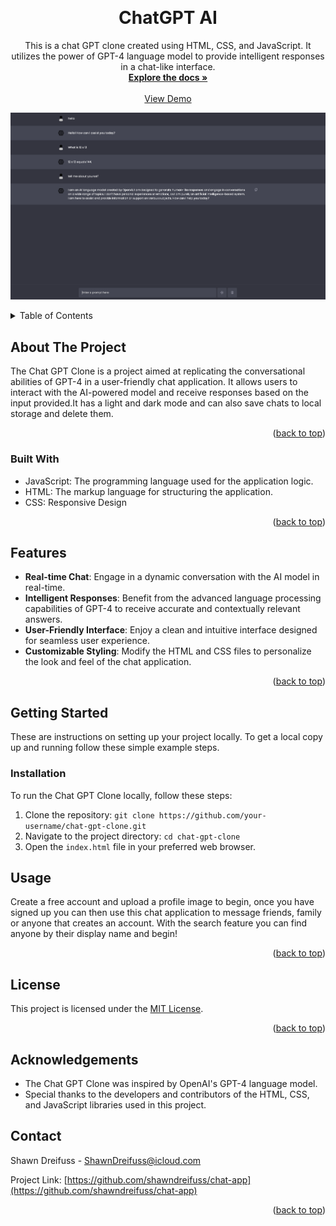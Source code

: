 
<a name="readme-top"></a>


<!-- PROJECT LOGO -->
<br />
<div align="center">


  <h1 align="center">ChatGPT AI</h1>

  <p align="center">
    This is a chat GPT clone created using HTML, CSS, and JavaScript. It utilizes the power of GPT-4 language model to provide intelligent responses in a chat-like interface.<br />
    <a href="https://github.com/shawndreifuss/ai-project"><strong>Explore the docs »</strong></a>
    <br />
    <br />
    <a href="https://musical-valkyrie-913a7e.netlify.app/">View Demo</a>
  </p>
</div>


![image](./assets/images/chatgpt.png)

<!-- TABLE OF CONTENTS -->
<details>
  <summary>Table of Contents</summary>
  <ol>
    <li>
      <a href="#about-the-project">About The Project</a>
      <ul>
        <li><a href="#built-with">Built With</a></li>
      </ul>
    </li>
    <li><a href="#features">Features</li>
    <li>
      <a href="#getting-started">Getting Started</a>
      <ul>
        <li><a href="#installation">Installation</a></li>
      </ul>
    </li>
    <li><a href="#usage">Usage</a></li>
    <li><a href="#contact">Contact</a></li>
  </ol>
</details>



<!-- ABOUT THE PROJECT -->
## About The Project





The Chat GPT Clone is a project aimed at replicating the conversational abilities of GPT-4 in a user-friendly chat application. It allows users to interact with the AI-powered model and receive responses based on the input provided.It has a light and dark mode and can also save chats to local storage and delete them.



<p align="right">(<a href="#readme-top">back to top</a>)</p>

### Built With

- JavaScript: The programming language used for the application logic.
- HTML: The markup language for structuring the application.
- CSS: Responsive Design



<p align="right">(<a href="#readme-top">back to top</a>)</p>




## Features

- **Real-time Chat**: Engage in a dynamic conversation with the AI model in real-time.
- **Intelligent Responses**: Benefit from the advanced language processing capabilities of GPT-4 to receive accurate and contextually relevant answers.
- **User-Friendly Interface**: Enjoy a clean and intuitive interface designed for seamless user experience.
- **Customizable Styling**: Modify the HTML and CSS files to personalize the look and feel of the chat application.


<p align="right">(<a href="#readme-top">back to top</a>)</p>



<!-- GETTING STARTED -->
## Getting Started

These are instructions on setting up your project locally.
To get a local copy up and running follow these simple example steps.


### Installation

To run the Chat GPT Clone locally, follow these steps:

1. Clone the repository: `git clone https://github.com/your-username/chat-gpt-clone.git`
2. Navigate to the project directory: `cd chat-gpt-clone`
3. Open the `index.html` file in your preferred web browser.

<!-- USAGE EXAMPLES -->
## Usage
Create a free account and upload a profile image to begin, once you have signed up you can then use 
this chat application to message friends, family or anyone that creates an account. With the search feature you can find anyone by their display name and begin!


<p align="right">(<a href="#readme-top">back to top</a>)</p>


<!-- LICENSE -->
## License

This project is licensed under the [MIT License](https://opensource.org/licenses/MIT).


<p align="right">(<a href="#readme-top">back to top</a>)</p>

## Acknowledgements

- The Chat GPT Clone was inspired by OpenAI's GPT-4 language model.
- Special thanks to the developers and contributors of the HTML, CSS, and JavaScript libraries used in this project.


<!-- CONTACT -->
## Contact

Shawn Dreifuss  - ShawnDreifuss@icloud.com

Project Link: [https://github.com/shawndreifuss/chat-app](https://github.com/shawndreifuss/chat-app)

<p align="right">(<a href="#readme-top">back to top</a>)</p>

<!-- MARKDOWN LINKS & IMAGES -->
<!-- https://www.markdownguide.org/basic-syntax/#reference-style-links -->
[license-shield]: https://img.shields.io/github/license/othneildrew/Best-README-Template.svg?style=for-the-badge
[license-url]: https://www.linkedin.com/in/shawn-dreifuss-a1a60023b/
[linkedin-shield]: https://img.shields.io/badge/-LinkedIn-black.svg?style=for-the-badge&logo=linkedin&colorB=555
[linkedin-url]: https://www.linkedin.com/in/shawn-dreifuss-a1a60023b/
[linkedin-shield]: https://img.shields.io/badge/-LinkedIn-black.svg?style=for-the-badge&logo=linkedin&colorB=555
[linkedin-url]: https://linkedin.com/in/othneildrew
[contributors-shield]: https://img.shields.io/github/contributors/github_username/repo_name.svg?style=for-the-badge
[contributors-url]: https://github.com/github_username/repo_name/graphs/contributors
[forks-shield]: https://img.shields.io/github/forks/github_username/repo_name.svg?style=for-the-badge
[forks-url]: https://github.com/github_username/repo_name/network/members
[stars-shield]: https://img.shields.io/github/stars/github_username/repo_name.svg?style=for-the-badge
[stars-url]: https://github.com/github_username/repo_name/stargazers
[issues-shield]: https://img.shields.io/github/issues/github_username/repo_name.svg?style=for-the-badge
[issues-url]: https://github.com/github_username/repo_name/issues
[license-shield]: https://img.shields.io/github/license/github_username/repo_name.svg?style=for-the-badge
[license-url]: https://github.com/github_username/repo_name/blob/master/LICENSE.txt
[linkedin-shield]: https://img.shields.io/badge/-LinkedIn-black.svg?style=for-the-badge&logo=linkedin&colorB=555
[linkedin-url]: https://linkedin.com/in/linkedin_username
[product-screenshot]: images/screenshot.png
[Next.js]: https://img.shields.io/badge/next.js-000000?style=for-the-badge&logo=nextdotjs&logoColor=white
[Next-url]: https://nextjs.org/
[React.js]: https://img.shields.io/badge/React-20232A?style=for-the-badge&logo=react&logoColor=61DAFB
[React-url]: https://reactjs.org/
[Vue.js]: https://img.shields.io/badge/Vue.js-35495E?style=for-the-badge&logo=vuedotjs&logoColor=4FC08D
[Vue-url]: https://vuejs.org/
[Angular.io]: https://img.shields.io/badge/Angular-DD0031?style=for-the-badge&logo=angular&logoColor=white
[Angular-url]: https://angular.io/
[Svelte.dev]: https://img.shields.io/badge/Svelte-4A4A55?style=for-the-badge&logo=svelte&logoColor=FF3E00
[Svelte-url]: https://svelte.dev/
[Laravel.com]: https://img.shields.io/badge/Laravel-FF2D20?style=for-the-badge&logo=laravel&logoColor=white
[Laravel-url]: https://laravel.com
[Bootstrap.com]: https://img.shields.io/badge/Bootstrap-563D7C?style=for-the-badge&logo=bootstrap&logoColor=white
[Bootstrap-url]: https://getbootstrap.com
[JQuery.com]: https://img.shields.io/badge/jQuery-0769AD?style=for-the-badge&logo=jquery&logoColor=white
[JQuery-url]: https://jquery.com 